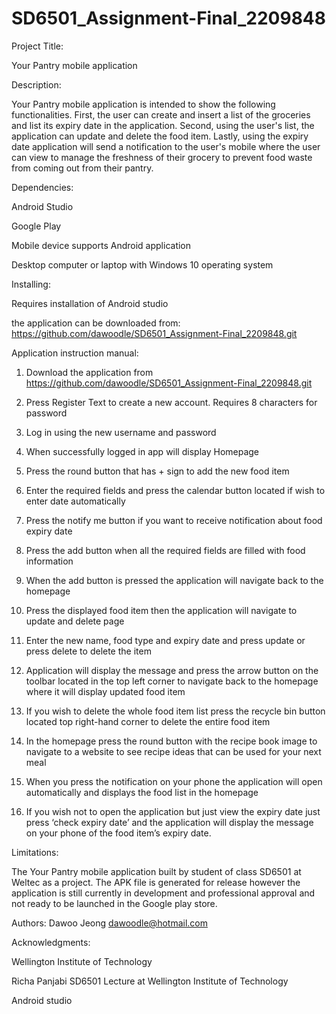 # SD6501_Assignment-Final_2209848

Project Title:

Your Pantry mobile application

Description:

Your Pantry mobile application is intended to show the following functionalities. 
First, the user can create and insert a list of the groceries and list its expiry date in the application. 
Second, using the user's list, the application can update and delete the food item. 
Lastly, using the expiry date application will send a notification to the user's mobile where the user can view
to manage the freshness of their grocery to prevent food waste from coming out from their pantry. 

Dependencies:

Android Studio

Google Play

Mobile device supports Android application

Desktop computer or laptop with Windows 10 operating system

Installing:

Requires installation of Android studio 

the application can be downloaded from:
https://github.com/dawoodle/SD6501_Assignment-Final_2209848.git

Application instruction manual:

1. Download the application from https://github.com/dawoodle/SD6501_Assignment-Final_2209848.git

2. Press Register Text to create a new account. Requires 8 characters for password

3. Log in using the new username and password

4. When successfully logged in app will display Homepage 

5. Press the round button that has + sign to add the new food item

6. Enter the required fields and press the calendar button located if wish to enter date automatically

7. Press the notify me button if you want to receive notification about food expiry date 

8. Press the add button when all the required fields are filled with food information

9. When the add button is pressed the application will navigate back to the homepage

10. Press the displayed food item then the application will navigate to update and delete page

11. Enter the new name, food type and expiry date and press update or press delete to delete the item

12. Application will display the message and press the arrow button on the toolbar located in the top 
left corner to navigate back to the homepage where it will display updated food item

14. If you wish to delete the whole food item list press the recycle bin button located top right-hand corner to delete the entire food item

15. In the homepage press the round button with the recipe book image to navigate to a website to see recipe ideas that can be used for your next meal 

16. When you press the notification on your phone the application will open automatically and displays the food list in the homepage

17. If you wish not to open the application but just view the expiry date just press ‘check expiry date’ and the application 
will display the message on your phone of the food item’s expiry date. 

Limitations:

The Your Pantry mobile application built by student of class SD6501 at Weltec as a project. 
The APK file is generated for release however the application is still currently in development 
and professional approval and not ready to be launched in the Google play store.

Authors:
Dawoo Jeong 
dawoodle@hotmail.com

Acknowledgments:

Wellington Institute of Technology

Richa Panjabi SD6501 Lecture at Wellington Institute of Technology

Android studio
